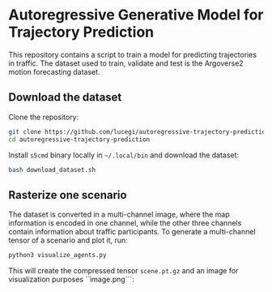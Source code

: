 # Autoregressive Generative Model for Trajectory Prediction
This repository contains a script to train a model for predicting trajectories in traffic. The dataset used to train, validate and test is the Argoverse2 motion forecasting dataset. 

## Download the dataset
Clone the repository:
```bash
git clone https://github.com/lucegi/autoregressive-trajectory-prediction.git
cd autoregressive-trajectory-prediction
```
Install ```s5cmd``` binary locally in ```~/.local/bin``` and download the dataset:
```bash
bash download_dataset.sh
```

## Rasterize one scenario
The dataset is converted in a multi-channel image, where the map information is encoded in one channel, while the other three channels contain information about traffic participants.
To generate a multi-channel tensor of a scenario and plot it, run:
```bash
python3 visualize_agents.py
```
This will create the compressed tensor ```scene.pt.gz``` and an image for visualization purposes ``ìmage.png```:

